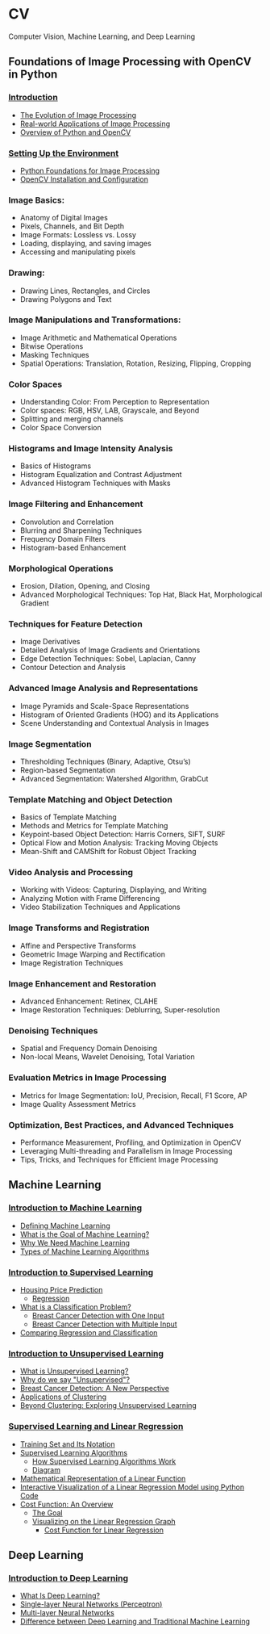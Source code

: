 # CV
Computer Vision, Machine Learning, and Deep Learning


## Foundations of Image Processing with OpenCV in Python

### <a href="/opencv_basic/Introduction/INTRODUCTION.md"> Introduction </a>

- <a href="/opencv_basic/Introduction/INTRODUCTION.md#the-evolution-of-image-processing"> The Evolution of Image Processing </a>
- <a href="/opencv_basic/Introduction/INTRODUCTION.md#real-world-applications-of-image-processing"> Real-world Applications of Image Processing </a>
- <a href="/opencv_basic/Introduction/INTRODUCTION.md#overview-of-python-and-opencv"> Overview of Python and OpenCV </a>

### <a href="/opencv_basic/Setting_Up_The_Environment/SETTIN_UP_THE_ENVIRONMENT.md"> Setting Up the Environment </a>
            
- <a href="/opencv_basic/Setting_Up_The_Environment/SETTIN_UP_THE_ENVIRONMENT.md#python-foundations-for-image-processing"> Python Foundations for Image Processing </a>
- <a href="/opencv_basic/Setting_Up_The_Environment/SETTIN_UP_THE_ENVIRONMENT.md#opencv-installation-and-configuration"> OpenCV Installation and Configuration </a>

### Image Basics:

- Anatomy of Digital Images
- Pixels, Channels, and Bit Depth
- Image Formats: Lossless vs. Lossy
- Loading, displaying, and saving images
- Accessing and manipulating pixels

### Drawing:

- Drawing Lines, Rectangles, and Circles
- Drawing Polygons and Text

### Image Manipulations and Transformations:

- Image Arithmetic and Mathematical Operations
- Bitwise Operations
- Masking Techniques
- Spatial Operations: Translation, Rotation, Resizing, Flipping, Cropping

### Color Spaces

- Understanding Color: From Perception to Representation
- Color spaces: RGB, HSV, LAB, Grayscale, and Beyond
- Splitting and merging channels
- Color Space Conversion

### Histograms and Image Intensity Analysis

- Basics of Histograms
- Histogram Equalization and Contrast Adjustment
- Advanced Histogram Techniques with Masks

### Image Filtering and Enhancement

- Convolution and Correlation
- Blurring and Sharpening Techniques
- Frequency Domain Filters
- Histogram-based Enhancement

### Morphological Operations

- Erosion, Dilation, Opening, and Closing
- Advanced Morphological Techniques: Top Hat, Black Hat, Morphological Gradient

### Techniques for Feature Detection

- Image Derivatives
- Detailed Analysis of Image Gradients and Orientations
- Edge Detection Techniques: Sobel, Laplacian, Canny
- Contour Detection and Analysis

### Advanced Image Analysis and Representations

- Image Pyramids and Scale-Space Representations
- Histogram of Oriented Gradients (HOG) and its Applications
- Scene Understanding and Contextual Analysis in Images

### Image Segmentation

- Thresholding Techniques (Binary, Adaptive, Otsu’s)
- Region-based Segmentation
- Advanced Segmentation: Watershed Algorithm, GrabCut

### Template Matching and Object Detection

- Basics of Template Matching
- Methods and Metrics for Template Matching
- Keypoint-based Object Detection: Harris Corners, SIFT, SURF
- Optical Flow and Motion Analysis: Tracking Moving Objects
- Mean-Shift and CAMShift for Robust Object Tracking

### Video Analysis and Processing

- Working with Videos: Capturing, Displaying, and Writing
- Analyzing Motion with Frame Differencing
- Video Stabilization Techniques and Applications

### Image Transforms and Registration

- Affine and Perspective Transforms
- Geometric Image Warping and Rectification
- Image Registration Techniques

### Image Enhancement and Restoration

- Advanced Enhancement: Retinex, CLAHE
- Image Restoration Techniques: Deblurring, Super-resolution

### Denoising Techniques

- Spatial and Frequency Domain Denoising
- Non-local Means, Wavelet Denoising, Total Variation

### Evaluation Metrics in Image Processing

- Metrics for Image Segmentation: IoU, Precision, Recall, F1 Score, AP
- Image Quality Assessment Metrics

### Optimization, Best Practices, and Advanced Techniques

- Performance Measurement, Profiling, and Optimization in OpenCV
- Leveraging Multi-threading and Parallelism in Image Processing
- Tips, Tricks, and Techniques for Efficient Image Processing

## Machine Learning

### <a href="/machine_learning_basic/Introduction_To_Machine_Learning/INTRODUCTION_TO_MACHINE_LEARNING.md"> Introduction to Machine Learning </a>

- <a href="/machine_learning_basic/Introduction_To_Machine_Learning/INTRODUCTION_TO_MACHINE_LEARNING.md#defining-machine-learning"> Defining Machine Learning </a>
- <a href="/machine_learning_basic/Introduction_To_Machine_Learning/INTRODUCTION_TO_MACHINE_LEARNING.md#what-is-the-goal-of-machine-learning?"> What is the Goal of Machine Learning? </a>
- <a href="/machine_learning_basic/Introduction_To_Machine_Learning/INTRODUCTION_TO_MACHINE_LEARNING.md#why-we-need-machine-learning"> Why We Need Machine Learning </a>
- <a href="/machine_learning_basic/Introduction_To_Machine_Learning/INTRODUCTION_TO_MACHINE_LEARNING.md#types-of-machine-learning-algorithms"> Types of Machine Learning Algorithms </a>

### <a href="/machine_learning_basic/Introduction_To_Supervised_Learning/INTRODUCTION_TO_SUPERVISED_LEARNING.md"> Introduction to Supervised Learning </a>

- <a href="/machine_learning_basic/Introduction_To_Supervised_Learning/INTRODUCTION_TO_SUPERVISED_LEARNING.md#housing-price-prediction"> Housing Price Prediction </a>
    - <a href="/machine_learning_basic/Introduction_To_Supervised_Learning/INTRODUCTION_TO_SUPERVISED_LEARNING.md#regression"> Regression </a>
- <a href="/machine_learning_basic/Introduction_To_Supervised_Learning/INTRODUCTION_TO_SUPERVISED_LEARNING.md#what-is-a-classification-problem"> What is a Classification Problem? </a>
    - <a href="/machine_learning_basic/Introduction_To_Supervised_Learning/INTRODUCTION_TO_SUPERVISED_LEARNING.md#breast-cancer-detection-with-one-input"> Breast Cancer Detection with One Input </a>
    - <a href="/machine_learning_basic/Introduction_To_Supervised_Learning/INTRODUCTION_TO_SUPERVISED_LEARNING.md#breast-cancer-detection-with-multiple-input"> Breast Cancer Detection with Multiple Input </a>
- <a href="/machine_learning_basic/Introduction_To_Supervised_Learning/INTRODUCTION_TO_SUPERVISED_LEARNING.md#comparing-regression-and-classification"> Comparing Regression and Classification </a>

### <a href="/machine_learning_basic/Introduction_To_Unsupervised_Learning/INTRODUCTION_TO_UNSUPERVISED_LEARNING.md"> Introduction to Unsupervised Learning </a>

- <a href="/machine_learning_basic/Introduction_To_Unsupervised_Learning/INTRODUCTION_TO_UNSUPERVISED_LEARNING.md#what-is-unsupervised-learning"> What is Unsupervised Learning? </a>
- <a href="/machine_learning_basic/Introduction_To_Unsupervised_Learning/INTRODUCTION_TO_UNSUPERVISED_LEARNING.md#why-do-we-say-unsupervised"> Why do we say "Unsupervised"? </a>
- <a href="/machine_learning_basic/Introduction_To_Unsupervised_Learning/INTRODUCTION_TO_UNSUPERVISED_LEARNING.md#breast-cancer-detection-a-new-perspective"> Breast Cancer Detection: A New Perspective </a>
- <a href="/machine_learning_basic/Introduction_To_Unsupervised_Learning/INTRODUCTION_TO_UNSUPERVISED_LEARNING.md#applications-of-clustering"> Applications of Clustering </a>
- <a href="/machine_learning_basic/Introduction_To_Unsupervised_Learning/INTRODUCTION_TO_UNSUPERVISED_LEARNING.md#beyond-clustering-exploring-unsupervised-learning"> Beyond Clustering: Exploring Unsupervised Learning </a>

### <a href="/machine_learning_basic/Linear_Regression/LINEAR_REGRESSION.md"> Supervised Learning and Linear Regression </a>

- <a href="/machine_learning_basic/Linear_Regression/LINEAR_REGRESSION.md#training-set-and-its-notation"> Training Set and Its Notation </a>
- <a href="/machine_learning_basic/Linear_Regression/LINEAR_REGRESSION.md#supervised-learning-algorithms"> Supervised Learning Algorithms </a>
    - <a href="/machine_learning_basic/Linear_Regression/LINEAR_REGRESSION.md#how-supervised-learning-algorithms-work"> How Supervised Learning Algorithms Work </a>
    - <a href="/machine_learning_basic/Linear_Regression/LINEAR_REGRESSION.md#diagram"> Diagram </a>
- <a href="/machine_learning_basic/Linear_Regression/LINEAR_REGRESSION.md#mathematical-representation-of-a-linear-function"> Mathematical Representation of a Linear Function </a>
- <a href="/machine_learning_basic/Linear_Regression/LINEAR_REGRESSION.md#interactive-visualization-of-a-linear-regression-model-using-python-code"> Interactive Visualization of a Linear Regression Model using Python Code </a>
- <a href="/machine_learning_basic/Linear_Regression/LINEAR_REGRESSION.md#cost-function-an-overview"> Cost Function: An Overview </a>
    - <a href="/machine_learning_basic/Linear_Regression/LINEAR_REGRESSION.md#the-goal"> The Goal </a>
    - <a href="/machine_learning_basic/Linear_Regression/LINEAR_REGRESSION.md#visualizing-on-the-linear-regression-graph"> Visualizing on the Linear Regression Graph </a>
        - <a href="/machine_learning_basic/Linear_Regression/LINEAR_REGRESSION.md#cost-function-for-linear-regression"> Cost Function for Linear Regression </a>


## Deep Learning

### <a href="deep_learning_basic/Introduction_To_Deep_Learning/INTRODUCTION_TO_DEEP_LEARNING.md"> Introduction to Deep Learning </a>

- <a href="deep_learning_basic/Introduction_To_Deep_Learning/INTRODUCTION_TO_DEEP_LEARNING.md#what-is-deep-learning"> What Is Deep Learning? </a>
- <a href="deep_learning_basic/Introduction_To_Deep_Learning/INTRODUCTION_TO_DEEP_LEARNING.md#single-layer-neural-networks-perceptron"> Single-layer Neural Networks (Perceptron) </a>
- <a href="deep_learning_basic/Introduction_To_Deep_Learning/INTRODUCTION_TO_DEEP_LEARNING.md#multi-layer-neural-networks "> Multi-layer Neural Networks </a>
- <a href="deep_learning_basic/Introduction_To_Deep_Learning/INTRODUCTION_TO_DEEP_LEARNING.md#difference-between-deep-learning-and-traditional-machine-learning"> Difference between Deep Learning and Traditional Machine Learning </a>